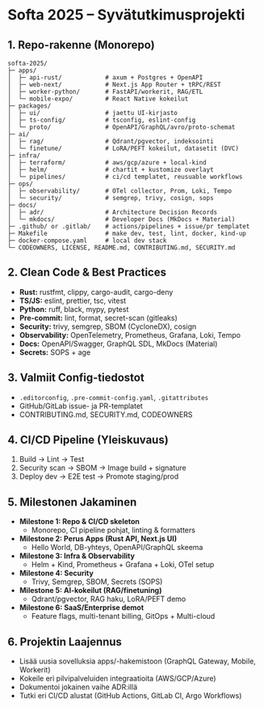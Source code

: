 # Softa 2025 – Syvätutkimusprojekti

## 1. Repo-rakenne (Monorepo)
```
softa-2025/
├─ apps/
│  ├─ api-rust/            # axum + Postgres + OpenAPI
│  ├─ web-next/            # Next.js App Router + tRPC/REST
│  ├─ worker-python/       # FastAPI/workerit, RAG/ETL
│  └─ mobile-expo/         # React Native kokeilut
├─ packages/
│  ├─ ui/                  # jaettu UI-kirjasto
│  ├─ ts-config/           # tsconfig, eslint-config
│  └─ proto/               # OpenAPI/GraphQL/avro/proto-schemat
├─ ai/
│  ├─ rag/                 # Qdrant/pgvector, indeksointi
│  └─ finetune/            # LoRA/PEFT kokeilut, datasetit (DVC)
├─ infra/
│  ├─ terraform/           # aws/gcp/azure + local-kind
│  ├─ helm/                # chartit + kustomize overlayt
│  └─ pipelines/           # ci/cd templatet, reusuable workflows
├─ ops/
│  ├─ observability/       # OTel collector, Prom, Loki, Tempo
│  └─ security/            # semgrep, trivy, cosign, sops
├─ docs/
│  ├─ adr/                 # Architecture Decision Records
│  └─ mkdocs/              # Developer Docs (MkDocs + Material)
├─ .github/ or .gitlab/    # actions/pipelines + issue/pr templatet
├─ Makefile                # make dev, test, lint, docker, kind-up
├─ docker-compose.yaml     # local dev stack
└─ CODEOWNERS, LICENSE, README.md, CONTRIBUTING.md, SECURITY.md
```

## 2. Clean Code & Best Practices
- **Rust:** rustfmt, clippy, cargo-audit, cargo-deny  
- **TS/JS:** eslint, prettier, tsc, vitest  
- **Python:** ruff, black, mypy, pytest  
- **Pre-commit:** lint, format, secret-scan (gitleaks)  
- **Security:** trivy, semgrep, SBOM (CycloneDX), cosign  
- **Observability:** OpenTelemetry, Prometheus, Grafana, Loki, Tempo  
- **Docs:** OpenAPI/Swagger, GraphQL SDL, MkDocs (Material)  
- **Secrets:** SOPS + age  

## 3. Valmiit Config-tiedostot
- `.editorconfig`, `.pre-commit-config.yaml`, `.gitattributes`  
- GitHub/GitLab issue- ja PR-templatet  
- CONTRIBUTING.md, SECURITY.md, CODEOWNERS  

## 4. CI/CD Pipeline (Yleiskuvaus)
1. Build → Lint → Test  
2. Security scan → SBOM → Image build + signature  
3. Deploy dev → E2E test → Promote staging/prod  

## 5. Milestonen Jakaminen
- **Milestone 1: Repo & CI/CD skeleton**  
  - Monorepo, CI pipeline pohjat, linting & formatters  
- **Milestone 2: Perus Apps (Rust API, Next.js UI)**  
  - Hello World, DB-yhteys, OpenAPI/GraphQL skeema  
- **Milestone 3: Infra & Observability**  
  - Helm + Kind, Prometheus + Grafana + Loki, OTel setup  
- **Milestone 4: Security**  
  - Trivy, Semgrep, SBOM, Secrets (SOPS)  
- **Milestone 5: AI-kokeilut (RAG/finetuning)**  
  - Qdrant/pgvector, RAG haku, LoRA/PEFT demo  
- **Milestone 6: SaaS/Enterprise demot**  
  - Feature flags, multi-tenant billing, GitOps + Multi-cloud  

## 6. Projektin Laajennus
- Lisää uusia sovelluksia apps/-hakemistoon (GraphQL Gateway, Mobile, Workerit)  
- Kokeile eri pilvipalveluiden integraatioita (AWS/GCP/Azure)  
- Dokumentoi jokainen vaihe ADR:illä  
- Tutki eri CI/CD alustat (GitHub Actions, GitLab CI, Argo Workflows)  
